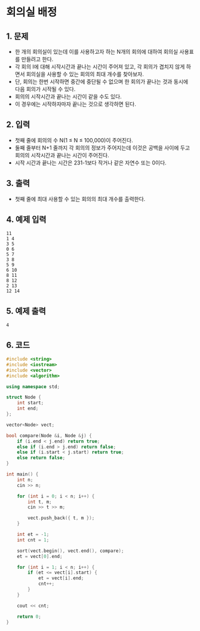 # 회의실 배정

## 1. 문제
- 한 개의 회의실이 있는데 이를 사용하고자 하는 N개의 회의에 대하여 회의실 사용표를 만들려고 한다.
- 각 회의 I에 대해 시작시간과 끝나는 시간이 주어져 있고, 각 회의가 겹치지 않게 하면서 회의실을 사용할 수 있는 회의의 최대 개수를 찾아보자. 
- 단, 회의는 한번 시작하면 중간에 중단될 수 없으며 한 회의가 끝나는 것과 동시에 다음 회의가 시작될 수 있다. 
- 회의의 시작시간과 끝나는 시간이 같을 수도 있다. 
- 이 경우에는 시작하자마자 끝나는 것으로 생각하면 된다.

## 2. 입력
- 첫째 줄에 회의의 수 N(1 ≤ N ≤ 100,000)이 주어진다. 
- 둘째 줄부터 N+1 줄까지 각 회의의 정보가 주어지는데 이것은 공백을 사이에 두고 회의의 시작시간과 끝나는 시간이 주어진다. 
- 시작 시간과 끝나는 시간은 231-1보다 작거나 같은 자연수 또는 0이다.

## 3. 출력

- 첫째 줄에 최대 사용할 수 있는 회의의 최대 개수를 출력한다.

## 4. 예제 입력
```
11
1 4
3 5
0 6
5 7
3 8
5 9
6 10
8 11
8 12
2 13
12 14
```

## 5. 예제 출력
```
4
```

## 6. 코드

```c++
#include <string>
#include <iostream>
#include <vector>
#include <algorithm>

using namespace std;

struct Node {
    int start;
    int end;
};

vector<Node> vect;

bool compare(Node &i, Node &j) {
    if (i.end < j.end) return true;
    else if (i.end > j.end) return false;
    else if (i.start < j.start) return true;
    else return false;
}

int main() {
    int n;
    cin >> n;

    for (int i = 0; i < n; i++) {
        int t, m;
        cin >> t >> m;

        vect.push_back({ t, m });
    }

    int et = -1;
    int cnt = 1;

    sort(vect.begin(), vect.end(), compare);
    et = vect[0].end;

    for (int i = 1; i < n; i++) {
        if (et <= vect[i].start) {
            et = vect[i].end;
            cnt++;
        }
    }

    cout << cnt;

    return 0;
}
```
